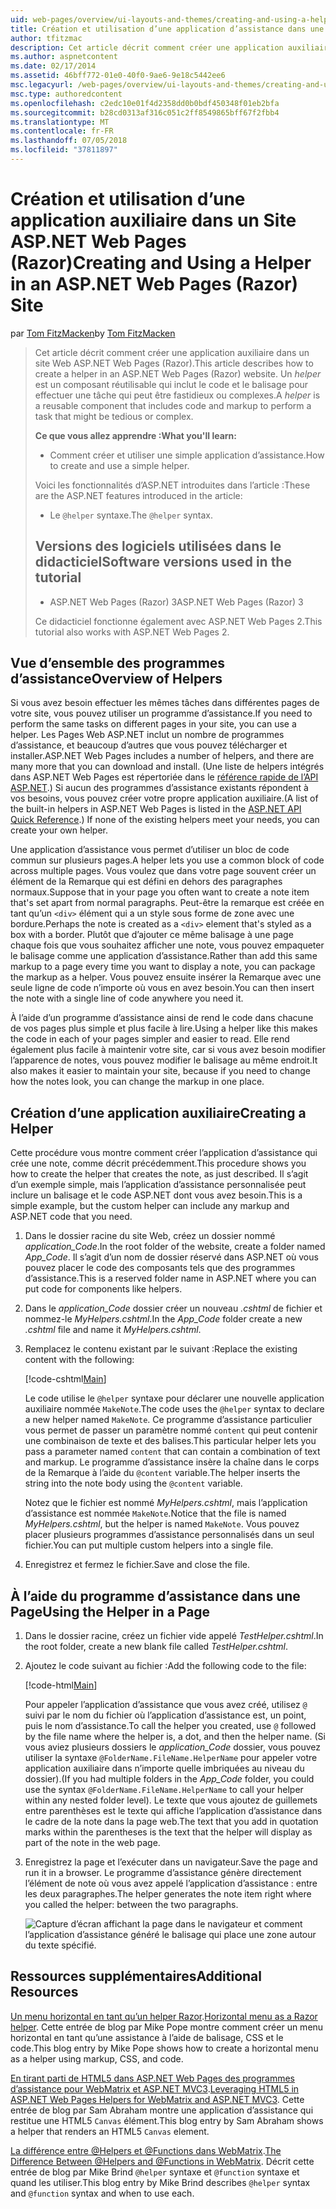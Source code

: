 ```yaml
---
uid: web-pages/overview/ui-layouts-and-themes/creating-and-using-a-helper-in-an-aspnet-web-pages-site
title: Création et utilisation d’une application d’assistance dans une application Web Pages (Razor) Site | Microsoft Docs
author: tfitzmac
description: Cet article décrit comment créer une application auxiliaire dans un site Web ASP.NET Web Pages (Razor). Une application d’assistance est un composant réutilisable qui inclut le code et le balisage perf...
ms.author: aspnetcontent
ms.date: 02/17/2014
ms.assetid: 46bff772-01e0-40f0-9ae6-9e18c5442ee6
msc.legacyurl: /web-pages/overview/ui-layouts-and-themes/creating-and-using-a-helper-in-an-aspnet-web-pages-site
msc.type: authoredcontent
ms.openlocfilehash: c2edc10e01f4d2358dd0b0bdf450348f01eb2bfa
ms.sourcegitcommit: b28cd0313af316c051c2ff8549865bff67f2fbb4
ms.translationtype: MT
ms.contentlocale: fr-FR
ms.lasthandoff: 07/05/2018
ms.locfileid: "37811897"
---
```

<a name="creating-and-using-a-helper-in-an-aspnet-web-pages-razor-site"></a><span data-ttu-id="c2f68-104">Création et utilisation d’une application auxiliaire dans un Site ASP.NET Web Pages (Razor)</span><span class="sxs-lookup"><span data-stu-id="c2f68-104">Creating and Using a Helper in an ASP.NET Web Pages (Razor) Site</span></span>
====================
<span data-ttu-id="c2f68-105">par [Tom FitzMacken](https://github.com/tfitzmac)</span><span class="sxs-lookup"><span data-stu-id="c2f68-105">by [Tom FitzMacken](https://github.com/tfitzmac)</span></span>

> <span data-ttu-id="c2f68-106">Cet article décrit comment créer une application auxiliaire dans un site Web ASP.NET Web Pages (Razor).</span><span class="sxs-lookup"><span data-stu-id="c2f68-106">This article describes how to create a helper in an ASP.NET Web Pages (Razor) website.</span></span> <span data-ttu-id="c2f68-107">Un *helper* est un composant réutilisable qui inclut le code et le balisage pour effectuer une tâche qui peut être fastidieux ou complexes.</span><span class="sxs-lookup"><span data-stu-id="c2f68-107">A *helper* is a reusable component that includes code and markup to perform a task that might be tedious or complex.</span></span>
> 
> <span data-ttu-id="c2f68-108">**Ce que vous allez apprendre :**</span><span class="sxs-lookup"><span data-stu-id="c2f68-108">**What you'll learn:**</span></span> 
> 
> - <span data-ttu-id="c2f68-109">Comment créer et utiliser une simple application d’assistance.</span><span class="sxs-lookup"><span data-stu-id="c2f68-109">How to create and use a simple helper.</span></span>
> 
> <span data-ttu-id="c2f68-110">Voici les fonctionnalités d’ASP.NET introduites dans l’article :</span><span class="sxs-lookup"><span data-stu-id="c2f68-110">These are the ASP.NET features introduced in the article:</span></span>
> 
> - <span data-ttu-id="c2f68-111">Le `@helper` syntaxe.</span><span class="sxs-lookup"><span data-stu-id="c2f68-111">The `@helper` syntax.</span></span>
>   
> 
> ## <a name="software-versions-used-in-the-tutorial"></a><span data-ttu-id="c2f68-112">Versions des logiciels utilisées dans le didacticiel</span><span class="sxs-lookup"><span data-stu-id="c2f68-112">Software versions used in the tutorial</span></span>
> 
> 
> - <span data-ttu-id="c2f68-113">ASP.NET Web Pages (Razor) 3</span><span class="sxs-lookup"><span data-stu-id="c2f68-113">ASP.NET Web Pages (Razor) 3</span></span>
>   
> 
> <span data-ttu-id="c2f68-114">Ce didacticiel fonctionne également avec ASP.NET Web Pages 2.</span><span class="sxs-lookup"><span data-stu-id="c2f68-114">This tutorial also works with ASP.NET Web Pages 2.</span></span>


## <a name="overview-of-helpers"></a><span data-ttu-id="c2f68-115">Vue d’ensemble des programmes d’assistance</span><span class="sxs-lookup"><span data-stu-id="c2f68-115">Overview of Helpers</span></span>

<span data-ttu-id="c2f68-116">Si vous avez besoin effectuer les mêmes tâches dans différentes pages de votre site, vous pouvez utiliser un programme d’assistance.</span><span class="sxs-lookup"><span data-stu-id="c2f68-116">If you need to perform the same tasks on different pages in your site, you can use a helper.</span></span> <span data-ttu-id="c2f68-117">Les Pages Web ASP.NET inclut un nombre de programmes d’assistance, et beaucoup d’autres que vous pouvez télécharger et installer.</span><span class="sxs-lookup"><span data-stu-id="c2f68-117">ASP.NET Web Pages includes a number of helpers, and there are many more that you can download and install.</span></span> <span data-ttu-id="c2f68-118">(Une liste de helpers intégrés dans ASP.NET Web Pages est répertoriée dans le [référence rapide de l’API ASP.NET](https://go.microsoft.com/fwlink/?LinkId=202907).) Si aucun des programmes d’assistance existants répondent à vos besoins, vous pouvez créer votre propre application auxiliaire.</span><span class="sxs-lookup"><span data-stu-id="c2f68-118">(A list of the built-in helpers in ASP.NET Web Pages is listed in the [ASP.NET API Quick Reference](https://go.microsoft.com/fwlink/?LinkId=202907).) If none of the existing helpers meet your needs, you can create your own helper.</span></span>

<span data-ttu-id="c2f68-119">Une application d’assistance vous permet d’utiliser un bloc de code commun sur plusieurs pages.</span><span class="sxs-lookup"><span data-stu-id="c2f68-119">A helper lets you use a common block of code across multiple pages.</span></span> <span data-ttu-id="c2f68-120">Vous voulez que dans votre page souvent créer un élément de la Remarque qui est défini en dehors des paragraphes normaux.</span><span class="sxs-lookup"><span data-stu-id="c2f68-120">Suppose that in your page you often want to create a note item that's set apart from normal paragraphs.</span></span> <span data-ttu-id="c2f68-121">Peut-être la remarque est créée en tant qu’un `<div>` élément qui a un style sous forme de zone avec une bordure.</span><span class="sxs-lookup"><span data-stu-id="c2f68-121">Perhaps the note is created as a `<div>` element that's styled as a box with a border.</span></span> <span data-ttu-id="c2f68-122">Plutôt que d’ajouter ce même balisage à une page chaque fois que vous souhaitez afficher une note, vous pouvez empaqueter le balisage comme une application d’assistance.</span><span class="sxs-lookup"><span data-stu-id="c2f68-122">Rather than add this same markup to a page every time you want to display a note, you can package the markup as a helper.</span></span> <span data-ttu-id="c2f68-123">Vous pouvez ensuite insérer la Remarque avec une seule ligne de code n’importe où vous en avez besoin.</span><span class="sxs-lookup"><span data-stu-id="c2f68-123">You can then insert the note with a single line of code anywhere you need it.</span></span>

<span data-ttu-id="c2f68-124">À l’aide d’un programme d’assistance ainsi de rend le code dans chacune de vos pages plus simple et plus facile à lire.</span><span class="sxs-lookup"><span data-stu-id="c2f68-124">Using a helper like this makes the code in each of your pages simpler and easier to read.</span></span> <span data-ttu-id="c2f68-125">Elle rend également plus facile à maintenir votre site, car si vous avez besoin modifier l’apparence de notes, vous pouvez modifier le balisage au même endroit.</span><span class="sxs-lookup"><span data-stu-id="c2f68-125">It also makes it easier to maintain your site, because if you need to change how the notes look, you can change the markup in one place.</span></span>

## <a name="creating-a-helper"></a><span data-ttu-id="c2f68-126">Création d’une application auxiliaire</span><span class="sxs-lookup"><span data-stu-id="c2f68-126">Creating a Helper</span></span>

<span data-ttu-id="c2f68-127">Cette procédure vous montre comment créer l’application d’assistance qui crée une note, comme décrit précédemment.</span><span class="sxs-lookup"><span data-stu-id="c2f68-127">This procedure shows you how to create the helper that creates the note, as just described.</span></span> <span data-ttu-id="c2f68-128">Il s’agit d’un exemple simple, mais l’application d’assistance personnalisée peut inclure un balisage et le code ASP.NET dont vous avez besoin.</span><span class="sxs-lookup"><span data-stu-id="c2f68-128">This is a simple example, but the custom helper can include any markup and ASP.NET code that you need.</span></span>

1. <span data-ttu-id="c2f68-129">Dans le dossier racine du site Web, créez un dossier nommé *application\_Code*.</span><span class="sxs-lookup"><span data-stu-id="c2f68-129">In the root folder of the website, create a folder named *App\_Code*.</span></span> <span data-ttu-id="c2f68-130">Il s’agit d’un nom de dossier réservé dans ASP.NET où vous pouvez placer le code des composants tels que des programmes d’assistance.</span><span class="sxs-lookup"><span data-stu-id="c2f68-130">This is a reserved folder name in ASP.NET where you can put code for components like helpers.</span></span>
2. <span data-ttu-id="c2f68-131">Dans le *application\_Code* dossier créer un nouveau *.cshtml* de fichier et nommez-le *MyHelpers.cshtml*.</span><span class="sxs-lookup"><span data-stu-id="c2f68-131">In the *App\_Code* folder create a new *.cshtml* file and name it *MyHelpers.cshtml*.</span></span>
3. <span data-ttu-id="c2f68-132">Remplacez le contenu existant par le suivant :</span><span class="sxs-lookup"><span data-stu-id="c2f68-132">Replace the existing content with the following:</span></span>

    [!code-cshtml[Main](creating-and-using-a-helper-in-an-aspnet-web-pages-site/samples/sample1.cshtml)]

    <span data-ttu-id="c2f68-133">Le code utilise le `@helper` syntaxe pour déclarer une nouvelle application auxiliaire nommée `MakeNote`.</span><span class="sxs-lookup"><span data-stu-id="c2f68-133">The code uses the `@helper` syntax to declare a new helper named `MakeNote`.</span></span> <span data-ttu-id="c2f68-134">Ce programme d’assistance particulier vous permet de passer un paramètre nommé `content` qui peut contenir une combinaison de texte et des balises.</span><span class="sxs-lookup"><span data-stu-id="c2f68-134">This particular helper lets you pass a parameter named `content` that can contain a combination of text and markup.</span></span> <span data-ttu-id="c2f68-135">Le programme d’assistance insère la chaîne dans le corps de la Remarque à l’aide du `@content` variable.</span><span class="sxs-lookup"><span data-stu-id="c2f68-135">The helper inserts the string into the note body using the `@content` variable.</span></span>

    <span data-ttu-id="c2f68-136">Notez que le fichier est nommé *MyHelpers.cshtml*, mais l’application d’assistance est nommée `MakeNote`.</span><span class="sxs-lookup"><span data-stu-id="c2f68-136">Notice that the file is named *MyHelpers.cshtml*, but the helper is named `MakeNote`.</span></span> <span data-ttu-id="c2f68-137">Vous pouvez placer plusieurs programmes d’assistance personnalisés dans un seul fichier.</span><span class="sxs-lookup"><span data-stu-id="c2f68-137">You can put multiple custom helpers into a single file.</span></span>
4. <span data-ttu-id="c2f68-138">Enregistrez et fermez le fichier.</span><span class="sxs-lookup"><span data-stu-id="c2f68-138">Save and close the file.</span></span>

## <a name="using-the-helper-in-a-page"></a><span data-ttu-id="c2f68-139">À l’aide du programme d’assistance dans une Page</span><span class="sxs-lookup"><span data-stu-id="c2f68-139">Using the Helper in a Page</span></span>

1. <span data-ttu-id="c2f68-140">Dans le dossier racine, créez un fichier vide appelé *TestHelper.cshtml*.</span><span class="sxs-lookup"><span data-stu-id="c2f68-140">In the root folder, create a new blank file called *TestHelper.cshtml*.</span></span>
2. <span data-ttu-id="c2f68-141">Ajoutez le code suivant au fichier :</span><span class="sxs-lookup"><span data-stu-id="c2f68-141">Add the following code to the file:</span></span>

    [!code-html[Main](creating-and-using-a-helper-in-an-aspnet-web-pages-site/samples/sample2.html)]

    <span data-ttu-id="c2f68-142">Pour appeler l’application d’assistance que vous avez créé, utilisez `@` suivi par le nom du fichier où l’application d’assistance est, un point, puis le nom d’assistance.</span><span class="sxs-lookup"><span data-stu-id="c2f68-142">To call the helper you created, use `@` followed by the file name where the helper is, a dot, and then the helper name.</span></span> <span data-ttu-id="c2f68-143">(Si vous aviez plusieurs dossiers le *application\_Code* dossier, vous pouvez utiliser la syntaxe `@FolderName.FileName.HelperName` pour appeler votre application auxiliaire dans n’importe quelle imbriquées au niveau du dossier).</span><span class="sxs-lookup"><span data-stu-id="c2f68-143">(If you had multiple folders in the *App\_Code* folder, you could use the syntax `@FolderName.FileName.HelperName` to call your helper within any nested folder level).</span></span> <span data-ttu-id="c2f68-144">Le texte que vous ajoutez de guillemets entre parenthèses est le texte qui affiche l’application d’assistance dans le cadre de la note dans la page web.</span><span class="sxs-lookup"><span data-stu-id="c2f68-144">The text that you add in quotation marks within the parentheses is the text that the helper will display as part of the note in the web page.</span></span>
3. <span data-ttu-id="c2f68-145">Enregistrez la page et l’exécuter dans un navigateur.</span><span class="sxs-lookup"><span data-stu-id="c2f68-145">Save the page and run it in a browser.</span></span> <span data-ttu-id="c2f68-146">Le programme d’assistance génère directement l’élément de note où vous avez appelé l’application d’assistance : entre les deux paragraphes.</span><span class="sxs-lookup"><span data-stu-id="c2f68-146">The helper generates the note item right where you called the helper: between the two paragraphs.</span></span>

    ![Capture d’écran affichant la page dans le navigateur et comment l’application d’assistance généré le balisage qui place une zone autour du texte spécifié.](creating-and-using-a-helper-in-an-aspnet-web-pages-site/_static/image1.jpg)

## <a name="additional-resources"></a><span data-ttu-id="c2f68-148">Ressources supplémentaires</span><span class="sxs-lookup"><span data-stu-id="c2f68-148">Additional Resources</span></span>


<span data-ttu-id="c2f68-149">[Un menu horizontal en tant qu’un helper Razor](http://mikepope.com/blog/DisplayBlog.aspx?permalink=2341).</span><span class="sxs-lookup"><span data-stu-id="c2f68-149">[Horizontal menu as a Razor helper](http://mikepope.com/blog/DisplayBlog.aspx?permalink=2341).</span></span> <span data-ttu-id="c2f68-150">Cette entrée de blog par Mike Pope montre comment créer un menu horizontal en tant qu’une assistance à l’aide de balisage, CSS et le code.</span><span class="sxs-lookup"><span data-stu-id="c2f68-150">This blog entry by Mike Pope shows how to create a horizontal menu as a helper using markup, CSS, and code.</span></span>

<span data-ttu-id="c2f68-151">[En tirant parti de HTML5 dans ASP.NET Web Pages des programmes d’assistance pour WebMatrix et ASP.NET MVC3](http://geekswithblogs.net/wildturtle/archive/2010/11/08/html5-in-asp.net-web-pages-helpers-for-webmatrix-and_aspnet_mvc3.aspx).</span><span class="sxs-lookup"><span data-stu-id="c2f68-151">[Leveraging HTML5 in ASP.NET Web Pages Helpers for WebMatrix and ASP.NET MVC3](http://geekswithblogs.net/wildturtle/archive/2010/11/08/html5-in-asp.net-web-pages-helpers-for-webmatrix-and_aspnet_mvc3.aspx).</span></span> <span data-ttu-id="c2f68-152">Cette entrée de blog par Sam Abraham montre une application d’assistance qui restitue une HTML5 `Canvas` élément.</span><span class="sxs-lookup"><span data-stu-id="c2f68-152">This blog entry by Sam Abraham shows a helper that renders an HTML5 `Canvas` element.</span></span>

<span data-ttu-id="c2f68-153">[La différence entre @Helpers et @Functions dans WebMatrix](http://www.mikesdotnetting.com/Article/173/The-Difference-Between-@Helpers-and-@Functions-In-WebMatrix).</span><span class="sxs-lookup"><span data-stu-id="c2f68-153">[The Difference Between @Helpers and @Functions in WebMatrix](http://www.mikesdotnetting.com/Article/173/The-Difference-Between-@Helpers-and-@Functions-In-WebMatrix).</span></span> <span data-ttu-id="c2f68-154">Décrit cette entrée de blog par Mike Brind `@helper` syntaxe et `@function` syntaxe et quand les utiliser.</span><span class="sxs-lookup"><span data-stu-id="c2f68-154">This blog entry by Mike Brind describes `@helper` syntax and `@function` syntax and when to use each.</span></span>

